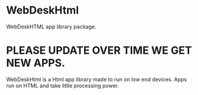 # WebDeskHtml
WebDeskHTML app library package.

# PLEASE UPDATE OVER TIME WE GET NEW APPS.
WebDeskHtml is a Html app library made to run on low end devices.
Apps run on HTML and take little processing power.
